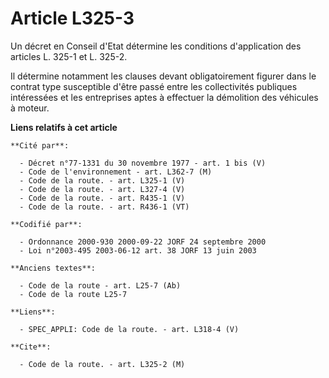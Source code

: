 # Article L325-3

Un décret en Conseil d'Etat détermine les conditions d'application des articles L. 325-1 et L. 325-2.

Il détermine notamment les clauses devant obligatoirement figurer dans le contrat type susceptible d'être passé entre les
collectivités publiques intéressées et les entreprises aptes à effectuer la démolition des véhicules à moteur.

**Liens relatifs à cet article**

	**Cité par**:

	  - Décret n°77-1331 du 30 novembre 1977 - art. 1 bis (V)
	  - Code de l'environnement - art. L362-7 (M)
	  - Code de la route. - art. L325-1 (V)
	  - Code de la route. - art. L327-4 (V)
	  - Code de la route. - art. R435-1 (V)
	  - Code de la route. - art. R436-1 (VT)

	**Codifié par**:

	  - Ordonnance 2000-930 2000-09-22 JORF 24 septembre 2000
	  - Loi n°2003-495 2003-06-12 art. 38 JORF 13 juin 2003

	**Anciens textes**:

	  - Code de la route - art. L25-7 (Ab)
	  - Code de la route L25-7

	**Liens**:

	  - SPEC_APPLI: Code de la route. - art. L318-4 (V)

	**Cite**:

	  - Code de la route. - art. L325-2 (M)
